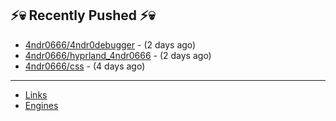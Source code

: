 ## ⚡💀 Recently Pushed ⚡💀


- [4ndr0666/4ndr0debugger](https://github.com/4ndr0666/4ndr0debugger) - (2 days ago)
- [4ndr0666/hyprland_4ndr0666](https://github.com/4ndr0666/hyprland_4ndr0666) - (2 days ago)
- [4ndr0666/css](https://github.com/4ndr0666/css) - (4 days ago)

---
- [Links](https://github.com/4ndr0666/Links/blob/main/README.md)        
- [Engines](https://github.com/hoothin/SearchJumper/discussions/73)    


